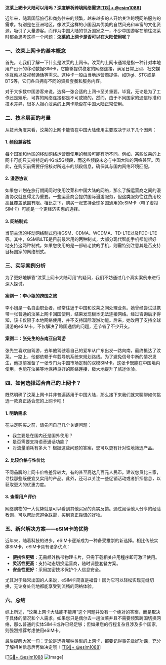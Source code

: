 **汶莱上網卡大陆可以用吗？深度解析跨境网络需求[[TG💪+ @esim1088](https://t.me/s/esim1088)]**

近年来，随着国际旅行和商务往来的频繁，越来越多的人开始关注跨境网络服务的需求。特别是在亚洲地区，像汶莱这样的小国因其优美的自然风光和丰富的文化资源，吸引了大量游客。而作为中国大陆的邻近国家之一，不少中国游客在前往汶莱时都会思考这样一个问题：**汶莱的上网卡是否可以在大陆使用呢？**

### 一、汶莱上网卡的基本概念

首先，让我们了解一下什么是汶莱的上网卡。汶莱的上网卡通常是指一种针对本地用户设计的移动数据SIM卡，它能够提供稳定的网络连接，满足日常上网、社交媒体互动以及视频通话等需求。这种卡一般由当地运营商提供，如Digi、STC或是BTS等，它们各自拥有不同的资费套餐和服务内容。

对于大多数中国游客来说，选择一张合适的上网卡至关重要。毕竟，无论是为了工作还是娱乐，可靠的网络连接都是不可或缺的。然而，由于不同国家的通信标准和技术差异，很多人担心汶莱的上网卡能否在中国大陆正常使用。

### 二、技术层面的考量

从技术角度来看，汶莱的上网卡能否在中国大陆使用主要取决于以下几个因素：

#### 1. **频段兼容性**
   每个国家和地区的移动网络运营商使用的频段可能有所不同。例如，某些汶莱的上网卡可能只支持特定的4G或5G频段，而这些频段未必与中国大陆的网络兼容。因此，在购买前需要仔细核对所选卡的频段信息，确保其与国内网络环境匹配。

#### 2. **漫游协议**
   如果您计划在旅行期间同时使用汶莱和中国大陆的网络，那么了解运营商之间的漫游协议就显得尤为重要。一些运营商会提供国际漫游服务，但这类服务往往费用较高且覆盖范围有限。相比之下，购买一张支持全球多国通用的eSIM卡（电子虚拟SIM卡）可能是一个更经济实惠的选择。

#### 3. **网络制式**
   当前主流的移动网络制式包括GSM、CDMA、WCDMA、TD-LTE以及FDD-LTE等。其中，GSM和LTE是目前最常用的两种制式，大部分现代智能手机都能很好地支持这两种制式。如果您使用的是一部较老款的手机，则需特别注意其是否支持目标国家的网络制式。

### 三、实际案例分析

为了更好地解答“汶莱上网卡大陆可用”的疑问，我们不妨通过几个真实案例来进行深入探讨。

#### 案例一：李小姐的跨国之旅
李小姐是一名自由职业者，经常往返于中国和汶莱之间处理业务。她曾经尝试过携带一张普通的汶莱上网卡回国使用，结果发现根本无法连接网络。经过咨询后才得知，该卡仅限于本地网络使用，并不支持国际漫游功能。后来，她改用了支持全球漫游的eSIM卡，不仅解决了跨国通信的问题，还节省了不少开支。

#### 案例二：张先生的东南亚自驾游
张先生喜欢自驾游，去年他驾驶着自己的爱车从广东出发一路向南，最终抵达了汶莱。一路上，他都依赖于车载导航系统来规划路线。为了避免信号中断的情况发生，他提前准备了一张专门为中国市场定制的双模SIM卡。这张卡既能在中国境内使用，也能在汶莱等地保持良好的网络连接，极大地提升了旅途体验。

### 四、如何选择适合自己的上网卡？

既然明确了汶莱上网卡并非普遍适用于中国大陆，那么接下来我们就来聊聊如何挑选一款真正适合您的上网卡吧！

#### 1. **明确需求**
   在决定购买之前，请先问自己几个关键问题：
   - 我主要是在国内还是国外使用？
   - 是否需要支持语音通话功能？
   - 对流量消耗有多大？
   根据这些问题的答案，您可以更有针对性地筛选产品。

#### 2. **比较价格与性价比**
   不同品牌的上网卡价格差异较大，有的甚至高达几百元人民币。建议您货比三家，寻找那些既便宜又实用的产品。此外，还可以关注一些促销活动或者折扣信息，以获取更大的优惠力度。

#### 3. **查看用户评价**
   网络购物的一大优势就是可以看到其他买家的真实反馈。通过阅读他人分享的经验教训，可以帮助您避免踩雷，买到真正靠谱的好物。

### 五、新兴解决方案——eSIM卡的优势

近年来，随着科技的进步，eSIM卡逐渐成为一种备受推崇的新选择。相比传统实体SIM卡，eSIM卡具有诸多优点：

- **便携性更强**：无需额外携带物理卡片，只需下载相关应用程序即可激活使用。
- **灵活性更高**：支持动态切换运营商，随时调整套餐方案。
- **安全性更好**：采用加密技术保护个人信息安全。

尤其对于经常出国的人来说，eSIM卡简直是福音！因为它可以轻松实现无缝切换，无论身处何地都能享受到流畅的网络体验。

### 六、总结

综上所述，“汶莱上网卡大陆能不能用”这个问题并没有一个绝对的答案，而是取决于具体的情况和个人需求。如果您只是偶尔去一趟汶莱并且不需要频繁跨国切换网络，那么普通的实体SIM卡或许已经足够；但如果您的行程复杂且涉及多个国家，则强烈推荐考虑使用eSIM卡。

最后提醒大家一句：无论是选择哪种类型的上网卡，都要记得事先做好功课，充分了解相关信息后再做决定哦！[[TG💪+ @esim1088](https://t.me/s/esim1088)] 

[[TG💪+ @esim1088](https://t.me/s/esim1088) ![Image](https://i.postimg.cc/4NQfJmqS/Snipaste-2025-05-13-00-14-12.png)]